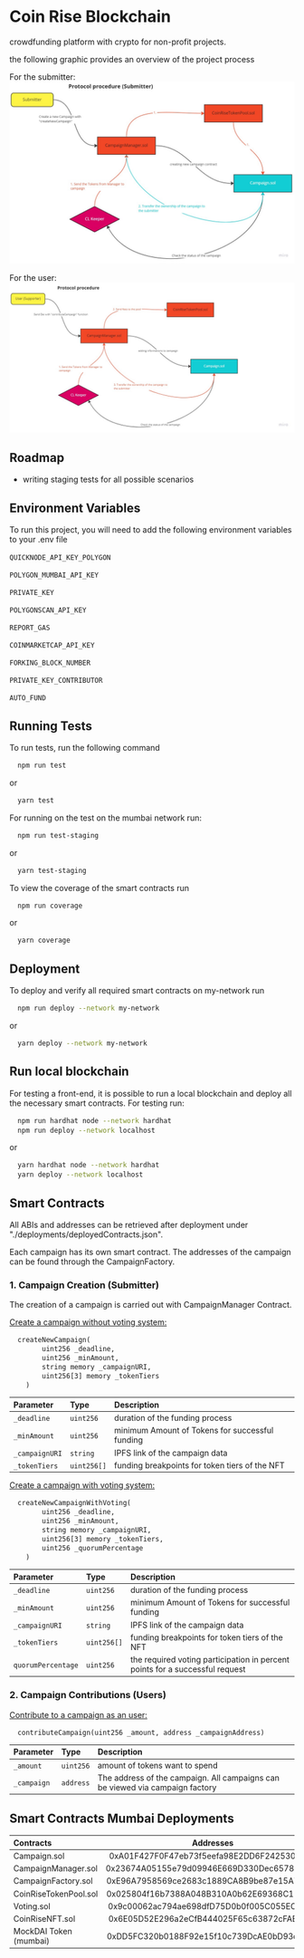 # Coin Rise Blockchain

crowdfunding platform with crypto for non-profit projects.

the following graphic provides an overview of the project process

For the submitter:
![Flow Chart submitter coin-rise](./assets/SubmitterExperience.jpg)

For the user:
![Flow Chart user coin-rise](./assets/UserExperience.jpg)

## Roadmap

-   writing staging tests for all possible scenarios

## Environment Variables

To run this project, you will need to add the following environment variables to your .env file

`QUICKNODE_API_KEY_POLYGON`

`POLYGON_MUMBAI_API_KEY`

`PRIVATE_KEY`

`POLYGONSCAN_API_KEY`

`REPORT_GAS`

`COINMARKETCAP_API_KEY`

`FORKING_BLOCK_NUMBER`

`PRIVATE_KEY_CONTRIBUTOR`

`AUTO_FUND`

## Running Tests

To run tests, run the following command

```bash
  npm run test
```

or

```bash
  yarn test
```

For running on the test on the mumbai network run:

```bash
  npm run test-staging
```

or

```bash
  yarn test-staging
```

To view the coverage of the smart contracts run

```bash
  npm run coverage
```

or

```bash
  yarn coverage
```

## Deployment

To deploy and verify all required smart contracts on my-network run

```bash
  npm run deploy --network my-network
```

or

```bash
  yarn deploy --network my-network
```

## Run local blockchain

For testing a front-end, it is possible to run a local blockchain and deploy all the necessary smart contracts. For testing run:

```bash
  npm run hardhat node --network hardhat
  npm run deploy --network localhost
```

or

```bash
  yarn hardhat node --network hardhat
  yarn deploy --network localhost
```

## Smart Contracts

All ABIs and addresses can be retrieved after deployment under "./deployments/deployedContracts.json".

Each campaign has its own smart contract. The addresses of the campaign can be found through the CampaignFactory.

### 1. Campaign Creation (Submitter)

The creation of a campaign is carried out with CampaignManager Contract.

<ins>Create a campaign without voting system:</ins>

```
  createNewCampaign(
        uint256 _deadline,
        uint256 _minAmount,
        string memory _campaignURI,
        uint256[3] memory _tokenTiers
    )
```

| Parameter      | Type        | Description                                     |
| :------------- | :---------- | :---------------------------------------------- |
| `_deadline`    | `uint256`   | duration of the funding process                 |
| `_minAmount`   | `uint256`   | minimum Amount of Tokens for successful funding |
| `_campaignURI` | `string`    | IPFS link of the campaign data                  |
| `_tokenTiers`  | `uint256[]` | funding breakpoints for token tiers of the NFT  |

<ins>Create a campaign with voting system:</ins>

```
  createNewCampaignWithVoting(
        uint256 _deadline,
        uint256 _minAmount,
        string memory _campaignURI,
        uint256[3] memory _tokenTiers,
        uint256 _quorumPercentage
    )
```

| Parameter          | Type        | Description                                                                  |
| :----------------- | :---------- | :--------------------------------------------------------------------------- |
| `_deadline`        | `uint256`   | duration of the funding process                                              |
| `_minAmount`       | `uint256`   | minimum Amount of Tokens for successful funding                              |
| `_campaignURI`     | `string`    | IPFS link of the campaign data                                               |
| `_tokenTiers`      | `uint256[]` | funding breakpoints for token tiers of the NFT                               |
| `quorumPercentage` | `uint256`   | the required voting participation in percent points for a successful request |

### 2. Campaign Contributions (Users)

<ins>Contribute to a campaign as an user:</ins>

```
  contributeCampaign(uint256 _amount, address _campaignAddress)
```

| Parameter   | Type      | Description                                                                   |
| :---------- | :-------- | :---------------------------------------------------------------------------- |
| `_amount`   | `uint256` | amount of tokens want to spend                                                |
| `_campaign` | `address` | The address of the campaign. All campaigns can be viewed via campaign factory |

## Smart Contracts Mumbai Deployments

| Contracts              |                 Addresses                  |
| :--------------------- | :----------------------------------------: |
| Campaign.sol           | 0xA01F427F0F47eb73f5eefa98E2DD6F242530C97b |
| CampaignManager.sol    | 0x23674A05155e79d09946E669D330Dec65788B185 |
| CampaignFactory.sol    | 0xE96A7958569ce2683c1889CA8B9be87e15A7081d |
| CoinRiseTokenPool.sol  | 0x025804f16b7388A048B310A0b62E69368C15650d |
| Voting.sol             | 0x9c00062ac794ae698dfD75D0b0f005C055EC764C |
| CoinRiseNFT.sol        | 0x6E05D52E296a2eCfB444025F65c63872cFAEE310 |
| MockDAI Token (mumbai) | 0xDD5FC320b0188F92e15f10c739DcAE0bD93d5921 |
